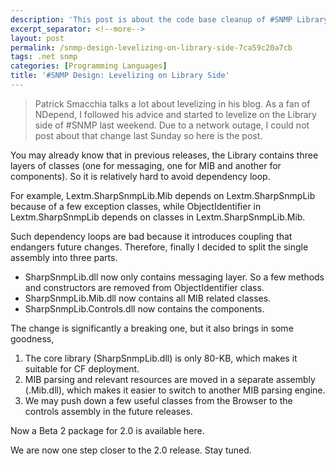 ```yaml
---
description: 'This post is about the code base cleanup of #SNMP Library.'
excerpt_separator: <!--more-->
layout: post
permalink: /snmp-design-levelizing-on-library-side-7ca59c20a7cb
tags: .net snmp
categories: [Programming Languages]
title: '#SNMP Design: Levelizing on Library Side'
---
```

> Patrick Smacchia talks a lot about levelizing in his blog. As a fan of NDepend, I followed his advice and started to levelize on the Library side of #SNMP last weekend. Due to a network outage, I could not post about that change last Sunday so here is the post.

You may already know that in previous releases, the Library contains three layers of classes (one for messaging, one for MIB and another for components). So it is relatively hard to avoid dependency loop.
<!--more-->

For example, Lextm.SharpSnmpLib.Mib depends on Lextm.SharpSnmpLib because of a few exception classes, while ObjectIdentifier in Lextm.SharpSnmpLib depends on classes in Lextm.SharpSnmpLib.Mib.


Such dependency loops are bad because it introduces coupling that endangers future changes. Therefore, finally I decided to split the single assembly into three parts.

* SharpSnmpLib.dll now only contains messaging layer. So a few methods and constructors are removed from ObjectIdentifier class.
* SharpSnmpLib.Mib.dll now contains all MIB related classes.
* SharpSnmpLib.Controls.dll now contains the components.

The change is significantly a breaking one, but it also brings in some goodness,

1. The core library (SharpSnmpLib.dll) is only 80-KB, which makes it suitable for CF deployment.
1. MIB parsing and relevant resources are moved in a separate assembly (.Mib.dll), which makes it easier to switch to another MIB parsing engine.
1. We may push down a few useful classes from the Browser to the controls assembly in the future releases.

Now a Beta 2 package for 2.0 is available here.

We are now one step closer to the 2.0 release. Stay tuned.
